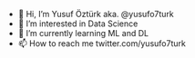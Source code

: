 - 👋 Hi, I’m Yusuf Öztürk aka. @yusufo7turk
- 👀 I’m interested in Data Science
- 🌱 I’m currently learning ML and DL 
- 📫 How to reach me twitter.com/yusufo7turk
